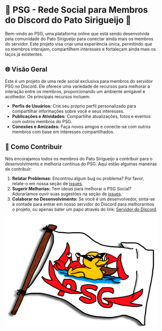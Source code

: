 # 🦆 PSG - Rede Social para Membros do Discord do Pato Sirigueijo 🦀

Bem-vindo ao PSG, uma plataforma online que está sendo desenvolvida pela comunidade do Pato Sirigueijo para conectar ainda mais os membros do servidor. Este projeto visa criar uma experiência única, permitindo que os membros interajam, compartilhem interesses e fortaleçam ainda mais os laços já existentes.

## 🌐 Visão Geral

Este é um projeto de uma rede social exclusiva para membros do servidor PSG no Discord. Ele oferece uma variedade de recursos para melhorar a interação entre os membros, proporcionando um ambiente amigável e acolhedor. Os principais recursos incluem:

- **Perfis de Usuários:** Crie seu próprio perfil personalizado para compartilhar informações sobre você e seus interesses.
- **Publicações e Atividades:** Compartilhe atualizações, fotos e eventos com outros membros do PSG.
- **Conexões e Amizades:** Faça novos amigos e conecte-se com outros membros com base em interesses compartilhados.

## 🚀 Como Contribuir

Nós encorajamos todos os membros do Pato Sirigueijo a contribuir para o desenvolvimento e melhoria contínua do PSG. Aqui estão algumas maneiras de contribuir:

1. **Relatar Problemas:** Encontrou algum bug ou problema? Por favor, relate-o em nossa seção de [issues](https://github.com/rafaelmings/site-psg/issues).
2. **Sugerir Melhorias:** Tem ideias para melhorar o PSG Social? Adoraríamos ouvir suas sugestões na seção de [issues](https://github.com/rafaelmings/site-psg/issues).
3. **Colaborar no Desenvolvimento:** Se você é um desenvolvedor, sinta-se à vontade para entrar em nosso servidor do Discord para melhorarmos o projeto, ou apenas bater um papo através do link: [Servidor do Discord](https://discord.gg/PGMvZdy5ja).

![Logo do PSG](https://github.com/rafaelmings/site-psg/blob/main/img/logo-psg-sombra.png)